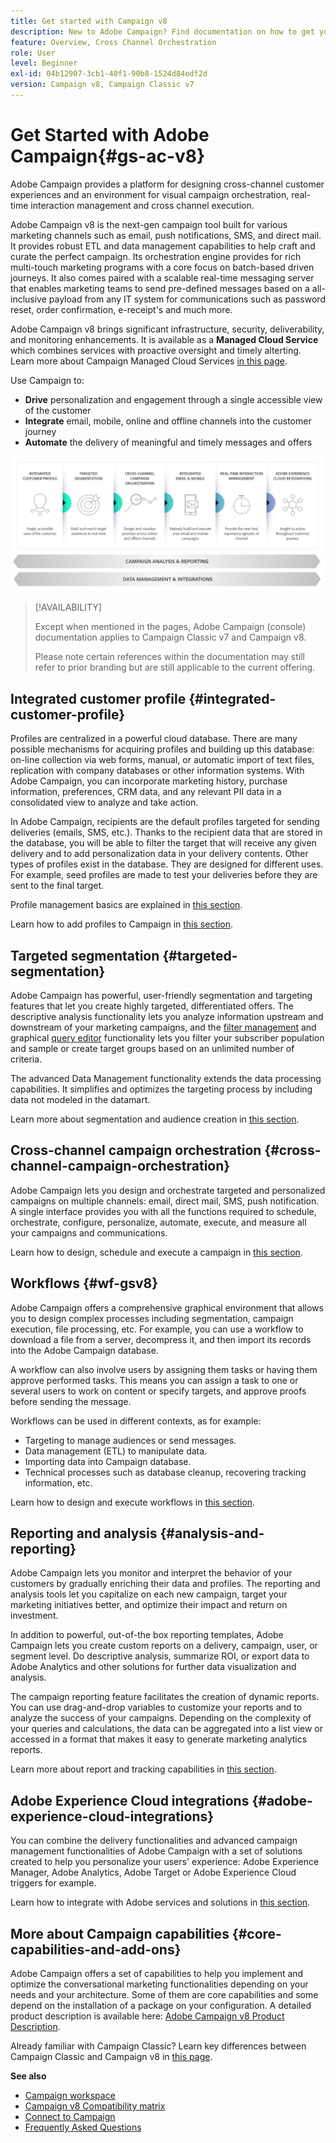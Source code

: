 ```yaml
---
title: Get started with Campaign v8
description: New to Adobe Campaign? Find documentation on how to get your software up and running and where to begin with the interface.
feature: Overview, Cross Channel Orchestration
role: User
level: Beginner
exl-id: 04b12907-3cb1-40f1-90b8-1524d84edf2d
version: Campaign v8, Campaign Classic v7
---
```

# Get Started with Adobe Campaign{#gs-ac-v8}

Adobe Campaign provides a platform for designing cross-channel customer experiences and an environment for visual campaign orchestration, real-time interaction management and cross channel execution.

Adobe Campaign v8 is the next-gen campaign tool built for various marketing channels such as email, push notifications, SMS, and direct mail. It provides robust ETL and data management capabilities to help craft and curate the perfect campaign. Its orchestration engine provides for rich multi-touch marketing programs with a core focus on batch-based driven journeys. It also comes paired with a scalable real-time messaging server that enables marketing teams to send pre-defined messages based on a all-inclusive payload from any IT system for communications such as password reset, order confirmation, e-receipt's and much more.

Adobe Campaign v8 brings significant infrastructure, security, deliverability, and monitoring enhancements. It is available as a **Managed Cloud Service** which combines services with proactive oversight and timely alterting. Learn more about Campaign Managed Cloud Services [in this page](whats-new.md#acms-desc).

Use Campaign to:

* **Drive** personalization and engagement through a single accessible view of the customer
* **Integrate** email, mobile, online and offline channels into the customer journey
* **Automate** the delivery of meaningful and timely messages and offers

![](assets/do-not-localize/ac-capabilities.png) 


>[!AVAILABILITY]
>
>Except when mentioned in the pages, Adobe Campaign (console) documentation applies to Campaign Classic v7 and Campaign v8.
>
>Please note certain references within the documentation may still refer to prior branding but are still applicable to the current offering.

## Integrated customer profile {#integrated-customer-profile}

Profiles are centralized in a powerful cloud database. There are many possible mechanisms for acquiring profiles and building up this database: on-line collection via web forms, manual, or automatic import of text files, replication with company databases or other information systems. With Adobe Campaign, you can incorporate marketing history, purchase information, preferences, CRM data, and any relevant PII data in a consolidated view to analyze and take action.

In Adobe Campaign, recipients are the default profiles targeted for sending deliveries (emails, SMS, etc.). Thanks to the recipient data that are stored in the database, you will be able to filter the target that will receive any given delivery and to add personalization data in your delivery contents. Other types of profiles exist in the database. They are designed for different uses. For example, seed profiles are made to test your deliveries before they are sent to the final target.

Profile management basics are explained in [this section](audiences.md).

Learn how to add profiles to Campaign in [this section](import.md).

## Targeted segmentation {#targeted-segmentation}

Adobe Campaign has powerful, user-friendly segmentation and targeting features that let you create highly targeted, differentiated offers. The descriptive analysis functionality lets you analyze information upstream and downstream of your marketing campaigns, and the [filter management](../audiences/create-filters.md) and graphical [query editor](query-editor.md) functionality lets you filter your subscriber population and sample or create target groups based on an unlimited number of criteria. 

The advanced Data Management functionality extends the data processing capabilities. It simplifies and optimizes the targeting process by including data not modeled in the datamart. 

Learn more about segmentation and audience creation in [this section](audiences.md).

## Cross-channel campaign orchestration {#cross-channel-campaign-orchestration}

Adobe Campaign lets you design and orchestrate targeted and personalized campaigns on multiple channels: email, direct mail, SMS, push notification. A single interface provides you with all the functions required to schedule, orchestrate, configure, personalize, automate, execute, and measure all your campaigns and communications. 

Learn how to design, schedule and execute a campaign in [this section](campaigns.md).

## Workflows {#wf-gsv8}

Adobe Campaign offers a comprehensive graphical environment that allows you to design complex processes including segmentation, campaign execution, file processing, etc. For example, you can use a workflow to download a file from a server, decompress it, and then import its records into the Adobe Campaign database.

A workflow can also involve users by assigning them tasks or having them approve performed tasks. This means you can assign a task to one or several users to work on content or specify targets, and approve proofs before sending the message.

Workflows can be used in different contexts, as for example:

* Targeting to manage audiences or send messages.
* Data management (ETL) to manipulate data.
* Importing data into Campaign database.
* Technical processes such as database cleanup, recovering tracking information, etc.

Learn how to design and execute workflows in [this section](../config/workflows.md).

## Reporting and analysis {#analysis-and-reporting}

Adobe Campaign lets you monitor and interpret the behavior of your customers by gradually enriching their data and profiles. The reporting and analysis tools let you capitalize on each new campaign, target your marketing initiatives better, and optimize their impact and return on investment. 

In addition to powerful, out-of-the box reporting templates, Adobe Campaign lets you create custom reports on a delivery, campaign, user, or segment level. Do descriptive analysis, summarize ROI, or export data to Adobe Analytics and other solutions for further data visualization and analysis.

The campaign reporting feature facilitates the creation of dynamic reports. You can use drag-and-drop variables to customize your reports and to analyze the success of your campaigns. Depending on the complexity of your queries and calculations, the data can be aggregated into a list view or accessed in a format that makes it easy to generate marketing analytics reports.


Learn more about report and tracking capabilities in [this section](../reporting/gs-reporting.md).

## Adobe Experience Cloud integrations {#adobe-experience-cloud-integrations}

You can combine the delivery functionalities and advanced campaign management functionalities of Adobe Campaign with a set of solutions created to help you personalize your users' experience: Adobe Experience Manager, Adobe Analytics, Adobe Target or Adobe Experience Cloud triggers for example.  

Learn how to integrate with Adobe services and solutions in [this section](../connect/integration.md).

## More about Campaign capabilities {#core-capabilities-and-add-ons}

Adobe Campaign offers a set of capabilities to help you implement and optimize the conversational marketing functionalities depending on your needs and your architecture. Some of them are core capabilities and some depend on the installation of a package on your configuration. A detailed product description is available here: [Adobe Campaign v8 Product Description](https://helpx.adobe.com/legal/product-descriptions/adobe-campaign-managed-cloud-services.html).

Already familiar with Campaign Classic? Learn key differences between Campaign Classic and Campaign v8 in [this page](v7-to-v8.md).

**See also**

* [Campaign workspace](campaign-ui.md)
* [Campaign v8 Compatibility matrix](compatibility-matrix.md)
* [Connect to Campaign](connect.md)
* [Frequently Asked Questions](campaign-faq.md)
